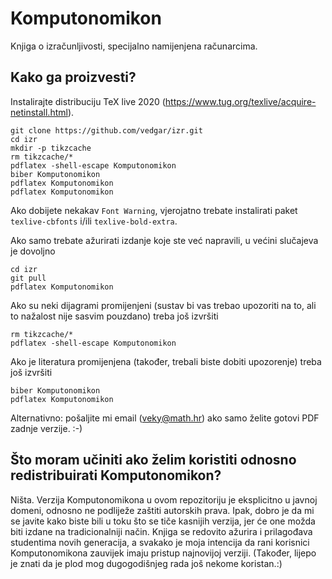 # Komputonomikon

Knjiga o izračunljivosti, specijalno namijenjena računarcima.

## Kako ga proizvesti?

Instalirajte distribuciju TeX live 2020 (https://www.tug.org/texlive/acquire-netinstall.html).

    git clone https://github.com/vedgar/izr.git
    cd izr
    mkdir -p tikzcache
    rm tikzcache/*
    pdflatex -shell-escape Komputonomikon
    biber Komputonomikon
    pdflatex Komputonomikon
    pdflatex Komputonomikon

Ako dobijete nekakav `Font Warning`, vjerojatno trebate instalirati paket `texlive-cbfonts` i/ili `texlive-bold-extra`.

Ako samo trebate ažurirati izdanje koje ste već napravili, u većini slučajeva je dovoljno

    cd izr
    git pull
    pdflatex Komputonomikon

Ako su neki dijagrami promijenjeni (sustav bi vas trebao upozoriti na to, ali to nažalost nije sasvim pouzdano) treba još izvršiti

    rm tikzcache/*
    pdflatex -shell-escape Komputonomikon

Ako je literatura promijenjena (također, trebali biste dobiti upozorenje) treba još izvršiti

    biber Komputonomikon
    pdflatex Komputonomikon

Alternativno: pošaljite mi email (veky@math.hr) ako samo želite gotovi PDF zadnje verzije. :-)

## Što moram učiniti ako želim koristiti odnosno redistribuirati Komputonomikon?

Ništa. Verzija Komputonomikona u ovom repozitoriju je eksplicitno u javnoj domeni, odnosno ne podliježe zaštiti autorskih prava.
Ipak, dobro je da mi se javite kako biste bili u toku što se tiče kasnijih verzija,
jer će one možda biti izdane na tradicionalniji način. Knjiga se redovito ažurira i prilagođava studentima novih generacija,
a svakako je moja intencija da rani korisnici Komputonomikona zauvijek imaju pristup najnovijoj verziji.
(Također, lijepo je znati da je plod mog dugogodišnjeg rada još nekome koristan.:)

